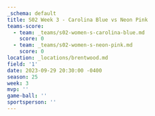 ```yaml
---
_schema: default
title: S02 Week 3 - Carolina Blue vs Neon Pink
teams-score:
  - team: _teams/s02-women-s-carolina-blue.md
    score: 0
  - team: _teams/s02-women-s-neon-pink.md
    score: 0
location: _locations/brentwood.md
field: '1'
date: 2023-09-29 20:30:00 -0400
season: 25
week: 3
mvp: ''
game-ball: ''
sportsperson: ''
---
```

